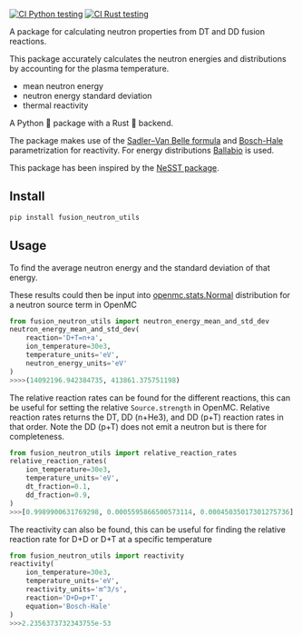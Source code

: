 [![CI Python testing](https://github.com/fusion-energy/fusion_neutron_utils/actions/workflows/ci-python.yml/badge.svg)](https://github.com/fusion-energy/fusion_neutron_utils/actions/workflows/ci-python.yml) [![CI Rust testing](https://github.com/fusion-energy/fusion_neutron_utils/actions/workflows/ci-rust.yml/badge.svg)](https://github.com/fusion-energy/fusion_neutron_utils/actions/workflows/ci-rust.yml)

A package for calculating neutron properties from DT and DD fusion reactions.

This package accurately calculates the neutron energies and distributions by accounting for the plasma temperature.

- mean neutron energy
- neutron energy standard deviation
- thermal reactivity 

A Python :snake: package with a Rust :crab: backend.

The package makes use of the [Sadler–Van Belle formula](https://doi.org/10.1016/j.fusengdes.2012.02.025) and [Bosch-Hale](https://doi.org/10.1088/0029-5515%2F32%2F4%2FI07) parametrization for reactivity. For energy distributions [Ballabio](https://doi.org/10.1088/0029-5515/38/11/310) is used.

This package has been inspired by the [NeSST package](https://github.com/aidancrilly/NeSST).

## Install

```bash
pip install fusion_neutron_utils
```

## Usage

To find the average neutron energy and the standard deviation of that energy.

These results could then be input into [openmc.stats.Normal](https://docs.openmc.org/en/v0.12.1/pythonapi/generated/openmc.stats.Normal.html) distribution for a neutron source term in OpenMC

```python
from fusion_neutron_utils import neutron_energy_mean_and_std_dev
neutron_energy_mean_and_std_dev(
    reaction='D+T=n+a',
    ion_temperature=30e3,
    temperature_units='eV',
    neutron_energy_units='eV'
)
>>>>(14092196.942384735, 413861.375751198)
```


The relative reaction rates can be found for the different reactions, this can be useful for setting the relative ```Source.strength``` in OpenMC. Relative reaction rates returns the DT, DD (n+He3), and DD (p+T) reaction rates in that order. Note the  DD (p+T)  does not emit a neutron but is there for completeness.
```python
from fusion_neutron_utils import relative_reaction_rates
relative_reaction_rates(
    ion_temperature=30e3,
    temperature_units='eV',
    dt_fraction=0.1,
    dd_fraction=0.9,  
)
>>>[0.9989900631769298, 0.0005595866500573114, 0.00045035017301275736] 
```

The reactivity can also be found, this can be useful for finding the relative reaction rate for D+D or D+T at a specific temperature

```python
from fusion_neutron_utils import reactivity
reactivity(
    ion_temperature=30e3,
    temperature_units='eV',
    reactivity_units='m^3/s',
    reaction='D+D=p+T',
    equation='Bosch-Hale'
)
>>>2.2356373732343755e-53
```
